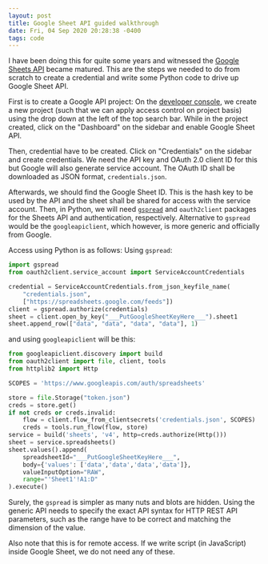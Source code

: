```yaml
---
layout: post
title: Google Sheet API guided walkthrough
date: Fri, 04 Sep 2020 20:28:38 -0400
tags: code
---
```


I have been doing this for quite some years and witnessed the
[Google Sheets API](https://developers.google.com/sheets/) became matured. This
are the steps we needed to do from scratch to create a credential and write
some Python code to drive up Google Sheet API.

First is to create a Google API project: On the
[developer console](https://console.developers.google.com/),
we create a new project (such that we can apply access control on project
basis) using the drop down at the left of the top search bar. While in the
project created, click on the "Dashboard" on the sidebar and enable Google
Sheet API.

Then, credential have to be created. Click on "Credentials" on the sidebar and 
create credentials. We need the API key and OAuth 2.0 client ID for this but
Google will also generate service account. The OAuth ID shall be downloaded as
JSON format, `credentials.json`.

Afterwards, we should find the Google Sheet ID. This is the hash key to be used
by the API and the sheet shall be shared for access with the service account.
Then, in Python, we will need
[`gspread`](https://gspread.readthedocs.io/en/latest/) and `oauth2client`
packages for the Sheets API and authentication, respectively. Alternative to
`gspread` would be the `googleapiclient`, which however, is more generic and
officially from Google.

Access using Python is as follows: Using `gspread`:

```python
import gspread
from oauth2client.service_account import ServiceAccountCredentials

credential = ServiceAccountCredentials.from_json_keyfile_name(
    "credentials.json",
    ["https://spreadsheets.google.com/feeds"])
client = gspread.authorize(credentials)
sheet = client.open_by_key("___PutGoogleSheetKeyHere___").sheet1
sheet.append_row(["data", "data", "data", "data"], 1)
```

and using `googleapiclient` will be this:

```python
from googleapiclient.discovery import build
from oauth2client import file, client, tools
from httplib2 import Http

SCOPES = 'https://www.googleapis.com/auth/spreadsheets'

store = file.Storage("token.json")
creds = store.get()
if not creds or creds.invalid:
    flow = client.flow_from_clientsecrets('credentials.json', SCOPES)
    creds = tools.run_flow(flow, store)
service = build('sheets', 'v4', http=creds.authorize(Http()))
sheet = service.spreadsheets()
sheet.values().append(
    spreadsheetId="___PutGoogleSheetKeyHere___",
    body={'values': ['data','data','data','data']},
    valueInputOption="RAW",
    range="'Sheet1'!A1:D"
).execute()
```

Surely, the `gspread` is simpler as many nuts and blots are hidden. Using the
generic API needs to specify the exact API syntax for HTTP REST API
parameters, such as the range have to be correct and matching the dimension of
the value.

Also note that this is for remote access. If we write script (in JavaScript)
inside Google Sheet, we do not need any of these.
